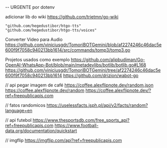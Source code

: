 
-- URGENTE
por dotenv

adicionar lib do wiki
https://github.com/trietmn/go-wiki

	"github.com/hegedustibor/htgo-tts"
	"github.com/hegedustibor/htgo-tts/voices"


Converter Video para Audio
https://github.com/viniciusgdr/TomoriBOTGemini/blob/af2274246c46dac5e600f9f7058c940213bb1614/src/commands/tomp3/tomp3.go


Projetos usados como exemplo
https://github.com/alipbudiman/Go-OpenAI-WhatsApp-Bot/blob/main/metadevlibs/botlib/botlib.go#L168
https://github.com/viniciusgdr/TomoriBOTGemini/tree/af2274246c46dac5e600f9f7058c940213bb1614
https://github.com/drizion/wabot-go

// api pegar imagem de café
https://coffee.alexflipnote.dev/random.json
https://coffee.alexflipnote.dev/random
https://coffee.alexflipnote.dev/?ref=freepublicapis.com

// fatos randomicos
https://uselessfacts.jsph.pl/api/v2/facts/random?language=en

// api futebol
https://www.thesportsdb.com/free_sports_api?ref=freepublicapis.com
https://www.football-data.org/documentation/quickstart

// imgflip
https://imgflip.com/api?ref=freepublicapis.com
